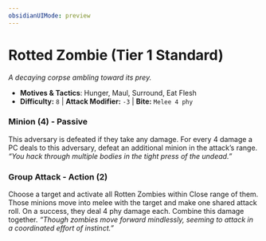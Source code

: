 ```yaml
---
obsidianUIMode: preview
---
```

# Rotted Zombie (Tier 1 Standard)

*A decaying corpse ambling toward its prey.*

- **Motives & Tactics**: Hunger, Maul, Surround, Eat Flesh
- **Difficulty:** `8` | **Attack Modifier:** `-3` | **Bite:** `Melee 4 phy`


### Minion (4) - Passive

This adversary is defeated if they take any damage. For every 4 damage a PC deals to this adversary, defeat an additional minion in the attack’s range. *“You hack through multiple bodies in the tight press of the undead.”*

### Group Attack - Action (2)

Choose a target and activate all Rotten Zombies within Close range of them. Those minions move into melee with the target and make one shared attack roll. On a success, they deal 4 phy damage each. Combine this damage together. *“Though zombies move forward mindlessly, seeming to attack in a coordinated effort of instinct.”*



